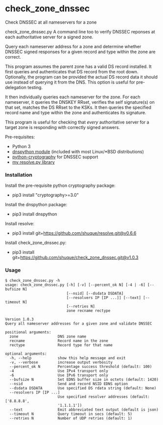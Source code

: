 # check_zone_dnssec
Check DNSSEC at all nameservers for a zone

check_zone_dnssec.py
A command line too to verify DNSSEC reponses at each authoritative
server for a signed zone.

Query each nameserver address for a zone and determine whether
DNSSEC signed responses for a given record and type within the
zone are correct.

This program assumes the parent zone has a valid DS record installed.
It first queries and authenticates that DS record from the root down.
Optionally, the program can be provided the actual DS record data it
should use instead of querying it from the DNS. This option is useful
for pre-delegation testing.

It then individually queries each nameserver for the zone. For each
nameserver, it queries the DNSKEY RRset, verifies the self signature(s)
on that set, matches the DS RRset to the KSKs. It then queries the
specified record name and type within the zone and authenticates its
signature.

This program is useful for checking that _every_ authoritative server
for a target zone is responding with correctly signed answers.

Pre-requisites:
- Python 3
- [dnspython module](http://www.dnspython.org/) (included with most Linux/*BSD distributions)
- [python-cryptography](https://cryptography.io/en/latest/) for DNSSEC support
- [my resolve.py library](https://github.com/shuque/resolve)


### Installation

Install the pre-requisite python cryptography package:

* pip3 install "cryptography>=3.0"

Install the dnspython package:

* pip3 install dnspython

Install resolve:

* pip3 install git+https://github.com/shuque/resolve.git@v0.6.6

Install check_zone_dnssec.py:

* pip3 install git+https://github.com/shuque/check_zone_dnssec.git@v1.0.3


### Usage

```
$ check_zone_dnssec.py -h
usage: check_zone_dnssec.py [-h] [-v] [--percent_ok N] [-4 | -6] [--bufsize N]
                            [--nsid] [--dsdata DSDATA]
                            [--resolvers IP [IP ...]] [--text] [--timeout N]
                            [--retries N]
                            zone recname rectype

Version 1.0.3
Query all nameserver addresses for a given zone and validate DNSSEC

positional arguments:
  zone                  DNS zone name
  recname               Record name in the zone
  rectype               Record type for that name

optional arguments:
  -h, --help            show this help message and exit
  -v, --verbose         increase output verbosity
  --percent_ok N        Percentage success threshold (default: 100)
  -4                    Use IPv4 transport only
  -6                    Use IPv6 transport only
  --bufsize N           Set EDNS buffer size in octets (default: 1420)
  --nsid                Send and record NSID EDNS option
  --dsdata DSDATA       Use specified DS rdata string (default: None)
  --resolvers IP [IP ...]
                        Use specified resolver addresses (default: ['8.8.8.8',
                        '1.1.1.1'])
  --text                Emit abbreviated text output (default is json)
  --timeout N           Query timeout in secs (default: 5)
  --retries N           Number of UDP retries (default: 1)
```
